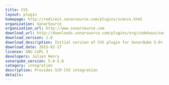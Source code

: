 ```yaml
---
title: CVS
layout: plugin
homepage: http://redirect.sonarsource.com/plugins/scmcvs.html
organization: SonarSource
organization_url: http://www.sonarsource.com
download_url: http://downloads.sonarsource.com/plugins/org/codehaus/sonar-plugins/sonar-scm-cvs-plugin/1.0/sonar-scm-cvs-plugin-1.0.jar
download_version: 1.0
download_description: Initial version of CVS plugin for SonarQube 5.0+
download_date: 2015-02-17
license: GNU LGPL 3
developers: Julien Henry
sonarqube_version: 5.0-5.6
category: integration
description: Provides SCM CVS integration
details: 
---
```

